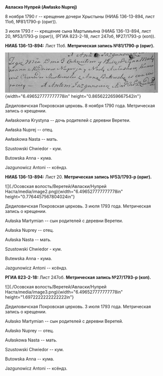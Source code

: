 **Авласко Нупрей (Awłasko Nuprej)**

8 ноября 1790 г -- крещение дочери Хрыстыны (НИАБ 136-13-894, лист 11об,
№81/1790-р (ориг)).

3 июля 1793 г -- крещение сына Мартымьяна (НИАБ 136-13-894, лист 20,
№53/1793-р (ориг)), (РГИА 823-2-18, лист 247об, №27/1793-р (коп)).

**НИАБ 136-13-894:** Лист 11об. **Метрическая запись №81/1790-р
(ориг).**

![](./media/8e3e1bc74ef72a9e9a9b9f20b348cc088c8a8f4c.png){width="6.496527777777778in"
height="0.8656222659667542in"}

Дедиловичская Покровская церковь. 8 ноября 1790 года. Метрическая запись
о крещении.

Awłaskowna Krystyna -- дочь родителей с деревни Веретеи.

Awłaska Nuprej -- отец.

Awłaskowa Nasta -- мать.

Szustowski Chwiedor - кум.

Butowska Anna - кума.

Jazgunowicz Antoni -- ксёндз.

**НИАБ 136-13-894:** Лист 20. **Метрическая запись №53/1793-р (ориг).**

![](./Осовская волость/Веретей/Авласки/Нупрей Наста/media/image2.png){width="6.496527777777778in"
height="0.7764457567804024in"}

Дедиловичская Покровская церковь. 3 июля 1793 года. Метрическая запись о
крещении.

Aułaska Martymian -- сын родителей с деревни Веретеи.

Aułaska Nuprey -- отец.

Aułaska Nasta -- мать.

Szustowski Chwiedor - кум.

Butewska Anna - кума.

Jazgunowicz Antoni -- ксёндз.

**РГИА 823-2-18:** Лист 247об. **Метрическая запись №27/1793-р (коп).**

![](./Осовская волость/Веретей/Авласки/Нупрей Наста/media/image3.png){width="6.496527777777778in"
height="1.6972222222222222in"}

Дедиловичская Покровская церковь. 3 июля 1793 года. Метрическая запись о
крещении.

Aułasko Martymian -- сын родителей с деревни Веретей.

Aułasko Nuprey -- отец.

Aułaskowa Nasta -- мать.

Szustowski Chwiedor -- кум.

Butowska Anna -- кума.

Jazgunowicz Antoni -- ксёндз.
